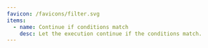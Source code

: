 ```yaml
---
favicon: /favicons/filter.svg
items:
  - name: Continue if conditions match
    desc: Let the execution continue if the conditions match.
---
```


<script setup>
  import CustomListing from '../../components/CustomListing.vue'
</script>

<CustomListing />
